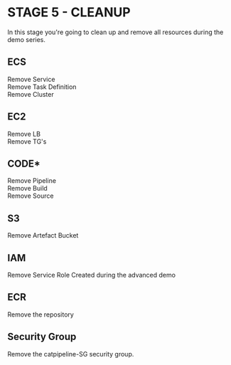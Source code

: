 # STAGE 5 - CLEANUP

In this stage you're going to clean up and remove all resources during the demo series.

## ECS  
Remove Service  
Remove Task Definition  
Remove Cluster  

## EC2  
Remove LB  
Remove TG's  

## CODE*  
Remove Pipeline  
Remove Build  
Remove Source  

## S3  
Remove Artefact Bucket  

## IAM
Remove Service Role Created during the advanced demo  

## ECR

Remove the repository

## Security Group

Remove the catpipeline-SG security group.

